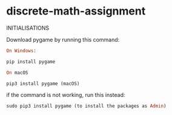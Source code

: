 # discrete-math-assignment

INITIALISATIONS

Download pygame by running this command:

```ruby
On Windows:

pip install pygame

```

```ruby
On macOS

pip3 install pygame (macOS)

```

if the command is not working, run this instead:

```ruby
sudo pip3 install pygame (to install the packages as Admin)
```

